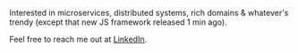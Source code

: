 Interested in microservices, distributed systems, rich domains & whatever's trendy (except that new JS framework released 1 min ago).

Feel free to reach me out at [LinkedIn](https://www.linkedin.com/in/cesar-lp).